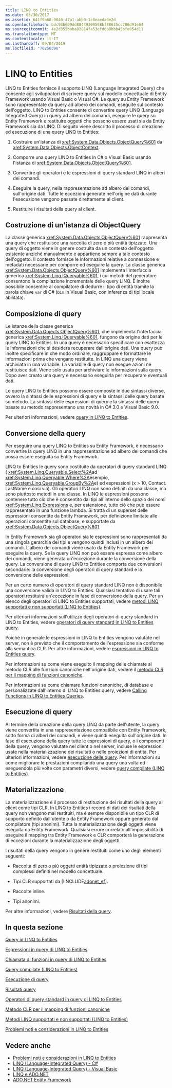 ```yaml
---
title: LINQ to Entities
ms.date: 03/30/2017
ms.assetid: 641f9b68-9046-47a1-abb0-1c8eaeda0e2d
ms.openlocfilehash: bdc93b609dd88449308508bf88635cc706d91e64
ms.sourcegitcommit: 4e2d355baba82814fa53efd6b8bbb45bfe054d11
ms.translationtype: MT
ms.contentlocale: it-IT
ms.lasthandoff: 09/04/2019
ms.locfileid: "70250398"
---
```

# <a name="linq-to-entities"></a>LINQ to Entities
LINQ to Entities fornisce il supporto LINQ (Language Integrated Query) che consente agli sviluppatori di scrivere query sul modello concettuale di Entity Framework usando Visual Basic o Visual C#. Le query su Entity Framework sono rappresentate da query ad albero dei comandi, eseguite sul contesto dell'oggetto. LINQ to Entities consente di convertire query LINQ (Language Integrated Query) in query ad albero dei comandi, eseguire le query su Entity Framework e restituire oggetti che possono essere usati sia da Entity Framework sia da LINQ. Di seguito viene descritto il processo di creazione ed esecuzione di una query LINQ to Entities:  
  
1. Costruire un'istanza di <xref:System.Data.Objects.ObjectQuery%601> da <xref:System.Data.Objects.ObjectContext>.  
  
2. Comporre una query LINQ to Entities in C# o Visual Basic usando l'istanza di <xref:System.Data.Objects.ObjectQuery%601>.  
  
3. Convertire gli operatori e le espressioni di query standard LINQ in alberi dei comandi.  
  
4. Eseguire la query, nella rappresentazione ad albero dei comandi, sull'origine dati. Tutte le eccezioni generate nell'origine dati durante l'esecuzione vengono passate direttamente al client.  
  
5. Restituire i risultati della query al client.  
  
## <a name="constructing-an-objectquery-instance"></a>Costruzione di un'istanza di ObjectQuery  
 La classe generica <xref:System.Data.Objects.ObjectQuery%601> rappresenta una query che restituisce una raccolta di zero o più entità tipizzate. Una query di oggetto viene in genere costruita da un contesto dell'oggetto esistente anziché manualmente e appartiene sempre a tale contesto dell'oggetto. Il contesto fornisce le informazioni relative a connessione e metadati necessarie per comporre ed eseguire la query. La classe generica <xref:System.Data.Objects.ObjectQuery%601> implementa l'interfaccia generica <xref:System.Linq.IQueryable%601>, i cui metodi del generatore consentono la compilazione incrementale delle query LINQ. È inoltre possibile consentire al compilatore di dedurre il tipo di entità tramite la parola chiave `var` di C# (`Dim` in Visual Basic, con inferenza di tipi locale abilitata).  
  
## <a name="composing-the-queries"></a>Composizione di query  
 Le istanze della classe generica <xref:System.Data.Objects.ObjectQuery%601>, che implementa l'interfaccia generica <xref:System.Linq.IQueryable%601>, fungono da origine dati per le query LINQ to Entities. In una query è necessario specificare con esattezza le informazioni che si desidera recuperare dall'origine dati. Una query può inoltre specificare in che modo ordinare, raggruppare e formattare le informazioni prima che vengano restituite. In LINQ una query viene archiviata in una variabile. La variabile di query non esegue azioni né restituisce dati. Viene solo usata per archiviare le informazioni sulla query. Dopo aver creato una query è necessario eseguirla per recuperare eventuali dati.  
  
 Le query LINQ to Entities possono essere composte in due sintassi diverse, ovvero la sintassi delle espressioni di query e la sintassi delle query basate su metodo. La sintassi delle espressioni di query e la sintassi delle query basate su metodo rappresentano una novità in C# 3.0 e Visual Basic 9.0.  
  
 Per ulteriori informazioni, vedere [query in LINQ to Entities](queries-in-linq-to-entities.md).  
  
## <a name="query-conversion"></a>Conversione della query  
 Per eseguire una query LINQ to Entities su Entity Framework, è necessario convertire la query LINQ in una rappresentazione ad albero dei comandi che possa essere eseguita su Entity Framework.  
  
 LINQ to Entities le query sono costituite da operatori di query standard LINQ ( <xref:System.Linq.Queryable.Select%2A>ad <xref:System.Linq.Queryable.Where%2A>esempio, <xref:System.Linq.Queryable.GroupBy%2A>e) ed espressioni (x > 10, Contact. LastName e così via). Gli operatori LINQ non sono definiti da una classe, ma sono piuttosto metodi in una classe. In LINQ le espressioni possono contenere tutto ciò che è consentito dai tipi all'interno dello spazio dei nomi <xref:System.Linq.Expressions> e, per estensione, tutto ciò che può essere rappresentato in una funzione lambda. Si tratta di un superset delle espressioni consentite da Entity Framework, per definizione limitate alle operazioni consentite sul database, e supportate da <xref:System.Data.Objects.ObjectQuery%601>.  
  
 In Entity Framework sia gli operatori sia le espressioni sono rappresentati da una singola gerarchia dei tipi e vengono quindi inclusi in un albero dei comandi. L'albero dei comandi viene usato da Entity Framework per eseguire la query. Se la query LINQ non può essere espressa come albero dei comandi, viene generata un'eccezione durante la conversione della query. La conversione di query LINQ to Entities comporta due conversioni secondarie: la conversione degli operatori di query standard e la conversione delle espressioni.  
  
 Per un certo numero di operatori di query standard LINQ non è disponibile una conversione valida in LINQ to Entities. Qualsiasi tentativo di usare tali operatori restituirà un'eccezione in fase di conversione della query. Per un elenco degli operatori di LINQ to Entities supportati, vedere [metodi LINQ supportati e non supportati (LINQ to Entities)](supported-and-unsupported-linq-methods-linq-to-entities.md).  
  
 Per ulteriori informazioni sull'utilizzo degli operatori di query standard in LINQ to Entities, vedere [operatori di query standard in LINQ to Entities query](standard-query-operators-in-linq-to-entities-queries.md).  
  
 Poiché in generale le espressioni in LINQ to Entities vengono valutate nel server, non è previsto che il comportamento dell'espressione sia conforme alla semantica CLR. Per altre informazioni, vedere [espressioni in LINQ to Entities query](expressions-in-linq-to-entities-queries.md).  
  
 Per informazioni su come viene eseguito il mapping delle chiamate al metodo CLR alle funzioni canoniche nell'origine dati, vedere il [metodo CLR per il mapping di funzioni canoniche](clr-method-to-canonical-function-mapping.md).  
  
 Per informazioni su come chiamare funzioni canoniche, di database e personalizzate dall'interno di LINQ to Entities query, vedere [Calling Functions in LINQ to Entities Queries](calling-functions-in-linq-to-entities-queries.md).  
  
## <a name="query-execution"></a>Esecuzione di query  
 Al termine della creazione della query LINQ da parte dell'utente, la query viene convertita in una rappresentazione compatibile con Entity Framework, sotto forma di alberi dei comandi, e viene quindi eseguita sull'origine dati. In fase di esecuzione della query tutte le espressioni di query, o i componenti della query, vengono valutate nel client o nel server, incluse le espressioni usate nella materializzazione dei risultati o nelle proiezioni di entità. Per ulteriori informazioni, vedere [esecuzione delle query](query-execution.md). Per informazioni su come migliorare le prestazioni compilando una query una volta ed eseguendola più volte con parametri diversi, vedere [query compilate (LINQ to Entities)](compiled-queries-linq-to-entities.md).  
  
## <a name="materialization"></a>Materializzazione  
 La materializzazione è il processo di restituzione dei risultati della query al client come tipi CLR. In LINQ to Entities i record di dati dei risultati della query non vengono mai restituiti, ma è sempre disponibile un tipo CLR di supporto definito dall'utente o da Entity Framework oppure generato dal compilatore (tipi anonimi). Tutta la materializzazione degli oggetti viene eseguita da Entity Framework. Qualsiasi errore correlato all'impossibilità di eseguire il mapping tra Entity Framework e CLR comporterà la generazione di eccezioni durante la materializzazione degli oggetti.  
  
 I risultati della query vengono in genere restituiti come uno degli elementi seguenti:  
  
- Raccolta di zero o più oggetti entità tipizzate o proiezione di tipi complessi definiti nel modello concettuale.  
  
- Tipi CLR supportati da [!INCLUDE[adonet_ef](../../../../../../includes/adonet-ef-md.md)].  
  
- Raccolte inline.  
  
- Tipi anonimi.  
  
 Per altre informazioni, vedere [Risultati della query](query-results.md).  
  
## <a name="in-this-section"></a>In questa sezione  
 [Query in LINQ to Entities](queries-in-linq-to-entities.md)  
  
 [Espressioni in query di LINQ to Entities](expressions-in-linq-to-entities-queries.md)  
  
 [Chiamata di funzioni in query di LINQ to Entities](calling-functions-in-linq-to-entities-queries.md)  
  
 [Query compilate (LINQ to Entities)](compiled-queries-linq-to-entities.md)  
  
 [Esecuzione di query](query-execution.md)  
  
 [Risultati query](query-results.md)  
  
 [Operatori di query standard in query di LINQ to Entities](standard-query-operators-in-linq-to-entities-queries.md)  
  
 [Metodo CLR per il mapping di funzioni canoniche](clr-method-to-canonical-function-mapping.md)  
  
 [Metodi LINQ supportati e non supportati (LINQ to Entities)](supported-and-unsupported-linq-methods-linq-to-entities.md)  
  
 [Problemi noti e considerazioni in LINQ to Entities](known-issues-and-considerations-in-linq-to-entities.md)  
  
## <a name="see-also"></a>Vedere anche

- [Problemi noti e considerazioni in LINQ to Entities](known-issues-and-considerations-in-linq-to-entities.md)
- [LINQ (Language-Integrated Query) - C#](../../../../../csharp/programming-guide/concepts/linq/index.md)
- [LINQ (Language-Integrated Query) - Visual Basic](../../../../../visual-basic/programming-guide/concepts/linq/index.md)
- [LINQ e ADO.NET](../../linq-and-ado-net.md)
- [ADO.NET Entity Framework](../index.md)

